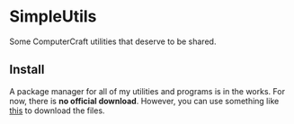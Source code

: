 # SimpleUtils
 Some ComputerCraft utilities that deserve to be shared.
## Install
A package manager for all of my utilities and programs is in the works. For now, there is **no official download**. However, you can use something like [this](https://pastebin.com/wPtGKMam) to download the files.
